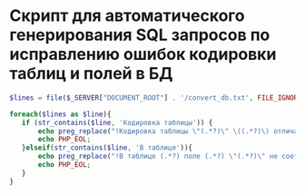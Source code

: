 Скрипт для автоматического генерирования SQL запросов по исправлению ошибок кодировки таблиц и полей в БД
===

```php
$lines = file($_SERVER["DOCUMENT_ROOT"] . '/convert_db.txt', FILE_IGNORE_NEW_LINES);

foreach($lines as $line){
   if (str_contains($line, 'Кодировка таблицы')) {
       echo preg_replace("!Кодировка таблицы \"(.*?)\" \((.*?)\) отличается от кодировки базы \((.*?)\)!si","ALTER TABLE \\1 CONVERT TO CHARACTER SET \\3 COLLATE \\3_general_ci;",$line);
       echo PHP_EOL;
   }elseif(str_contains($line, 'В таблице')){
       echo preg_replace("!В таблице (.*?) поле (.*?) \"(.*?)\" не соответствует описанию на диске \"(.*?)\"!si","ALTER TABLE `\\1` CHANGE `\\2` \\4;",$line);
       echo PHP_EOL;
   }
}
```
